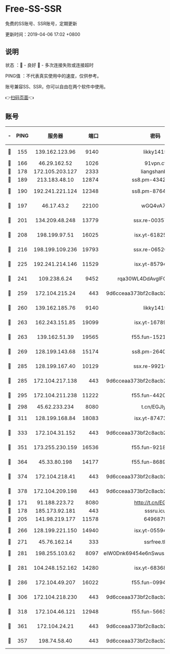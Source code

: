 # Free-SS-SSR

免费的SS账号、SSR账号，定期更新

更新时间：2019-04-06 17:02 +0800

## 说明

状态     ：🙂 - 良好 🙁 - 多次连接失败或连接超时

PING值   ：不代表真实使用中的速度，仅供参考。

账号兼容SS、SSR，你可以自由在两个软件中使用。

👉[扫码页面](https://liesauer.github.io/Free-SS-SSR/)👈

## 账号

|-|PING|服务器|端口|密码|加密方式|区域|
|:----:|:----:|:-----:|-----:|:----:|:----:|:----:|
|🙂|155|139.162.123.96|9140|likky1415|aes-256-cfb|JP|
|🙂|166|46.29.162.52|1026|91vpn.cf|rc4-md5|RU|
|🙂|178|172.105.203.127|2333|liangshanbo|chacha20|JP|
|🙂|189|213.183.48.10|12874|ss8.pm-43426008|rc4-md5|RU|
|🙂|190|192.241.221.124|12348|ss8.pm-87649269|aes-256-cfb|US|
|🙂|197|46.17.43.2|22100|wGQ4vA7D|aes-256-gcm|RU|
|🙂|201|134.209.48.248|13779|ssx.re-00357736|aes-256-cfb|US|
|🙂|208|198.199.97.51|16025|isx.yt-61825753|aes-256-cfb|US|
|🙂|216|198.199.109.236|19793|ssx.re-06520908|aes-256-cfb|US|
|🙂|225|192.241.214.146|11529|isx.yt-85794226|aes-256-cfb|US|
|🙂|241|109.238.6.24|9452|rqa30WL4DdAvgIFG6Fs3znzTa|aes-256-cfb|FR|
|🙂|259|172.104.215.24|443|9d6cceaa373bf2c8acb22e60b6a58be6|aes-256-cfb|US|
|🙂|260|139.162.185.76|9140|likky1415|aes-256-cfb|DE|
|🙂|263|162.243.151.85|19099|isx.yt-16789581|aes-256-cfb|US|
|🙂|263|139.162.51.39|19565|f55.fun-15213157|aes-256-cfb|SG|
|🙂|269|128.199.143.68|15174|ss8.pm-26403266|aes-256-cfb|SG|
|🙂|285|128.199.167.40|10129|ssx.re-99210483|aes-256-cfb|SG|
|🙂|285|172.104.217.138|443|9d6cceaa373bf2c8acb22e60b6a58be6|aes-256-cfb|US|
|🙂|295|172.104.211.238|11222|f55.fun-44203317|aes-256-cfb|US|
|🙂|298|45.62.233.234|8080|t.cn/EGJIyrl|rc4-md5|CA|
|🙂|311|128.199.168.84|18083|isx.yt-87473888|aes-256-cfb|SG|
|🙂|333|172.104.31.152|443|9d6cceaa373bf2c8acb22e60b6a58be6|aes-256-cfb|US|
|🙂|351|173.255.230.159|16536|f55.fun-92182814|aes-256-cfb|US|
|🙂|364|45.33.80.198|14177|f55.fun-86891578|aes-256-cfb|US|
|🙂|374|172.104.218.41|443|9d6cceaa373bf2c8acb22e60b6a58be6|aes-256-cfb|US|
|🙂|378|172.104.209.198|443|9d6cceaa373bf2c8acb22e60b6a58be6|aes-256-cfb|US|
|🙂|171|91.188.223.72|8080|http://t.cn/EGJIyrl|rc4-md5|RU|
|🙂|178|185.173.92.181|443|sssru.icu|rc4-md5|RU|
|🙂|205|141.98.219.177|11578|6496879|chacha20|US|
|🙂|266|128.199.221.150|14940|isx.yt-05594016|aes-256-cfb|SG|
|🙂|271|45.76.162.14|333|ssrfree.tk|rc4|SG|
|🙂|281|198.255.103.62|8097|eIW0Dnk69454e6nSwuspv9DmS201tQ0D|aes-256-cfb|US|
|🙂|281|104.248.152.162|14280|isx.yt-68368719|aes-256-cfb|SG|
|🙂|286|172.104.49.207|16022|f55.fun-09944277|aes-256-cfb|SG|
|🙂|306|172.104.218.230|443|9d6cceaa373bf2c8acb22e60b6a58be6|aes-256-cfb|US|
|🙂|318|172.104.46.121|12948|f55.fun-56631452|aes-256-cfb|SG|
|🙂|361|172.104.24.21|443|9d6cceaa373bf2c8acb22e60b6a58be6|aes-256-cfb|US|
|🙁|357|198.74.58.40|443|9d6cceaa373bf2c8acb22e60b6a58be6|aes-256-cfb|US|
